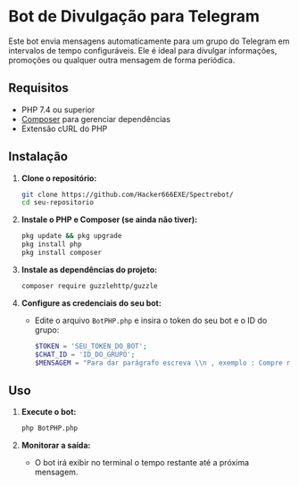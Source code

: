 # Bot de Divulgação para Telegram

Este bot envia mensagens automaticamente para um grupo do Telegram em intervalos de tempo configuráveis. Ele é ideal para divulgar informações, promoções ou qualquer outra mensagem de forma periódica.

## Requisitos

- PHP 7.4 ou superior
- [Composer](https://getcomposer.org/) para gerenciar dependências
- Extensão cURL do PHP

## Instalação

1. **Clone o repositório:**

    ```sh
    git clone https://github.com/Hacker666EXE/Spectrebot/
    cd seu-repositorio
    ```

2. **Instale o PHP e Composer (se ainda não tiver):**

    ```sh
    pkg update && pkg upgrade
    pkg install php
    pkg install composer
    ```

3. **Instale as dependências do projeto:**

    ```sh
    composer require guzzlehttp/guzzle
    ```

4. **Configure as credenciais do seu bot:**

    - Edite o arquivo `BotPHP.php` e insira o token do seu bot e o ID do grupo:

      ```php
      $TOKEN = 'SEU_TOKEN_DO_BOT';
      $CHAT_ID = 'ID_DO_GRUPO';
      $MENSAGEM = "Para dar parágrafo escreva \\n , exemplo : Compre no nosso site \\n www.compreaqui.com ;)";
      ```

## Uso

1. **Execute o bot:**

    ```sh
    php BotPHP.php
    ```

2. **Monitorar a saída:**

    - O bot irá exibir no terminal o tempo restante até a próxima mensagem.

